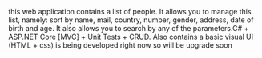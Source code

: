 this web application contains a list of people. It allows you to manage this list, namely: sort by name, mail, country, number, gender, address, date of birth and age. It also allows you to search by any of the parameters.C# + ASP.NET Core [MVC] + Unit Tests + CRUD. Also contains a basic visual UI (HTML + css)
is being developed right now so will be upgrade soon
